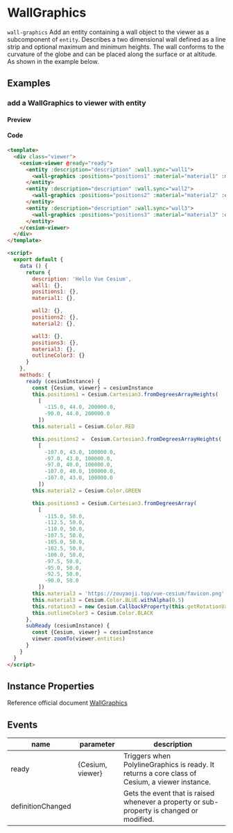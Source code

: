 # WallGraphics

`wall-graphics` Add an entity containing a wall object to the viewer as a subcomponent of `entity`. Describes a two dimensional wall defined as a line strip and optional maximum and minimum heights. The wall conforms to the curvature of the globe and can be placed along the surface or at altitude. As shown in the example below.

## Examples

### add a WallGraphics to viewer with entity

#### Preview

<doc-preview>
  <template>
    <div class="viewer">
      <cesium-viewer @ready="ready">
        <entity :description="description" :wall.sync="wall1">
          <wall-graphics :positions="positions1" :material="material1" :minimumHeights="[100000.0, 100000.0]"></wall-graphics>
        </entity>
        <entity :description="description" :wall.sync="wall2">
          <wall-graphics :positions="positions2" :material="material2" :outline="true"></wall-graphics>
        </entity>
        <entity :description="description" :wall.sync="wall3">
          <wall-graphics :positions="positions3" :material="material3" :outline="true" :outlineColor="outlineColor3" :maximumHeights="[100000, 200000, 100000, 200000, 100000, 200000, 100000, 200000, 100000, 200000, 100000]" :minimumHeights="[0, 100000,  0, 100000, 0, 100000, 0, 100000, 0, 100000, 0]" @ready="subReady"></wall-graphics>
        </entity>
      </cesium-viewer>
    </div>
  </template>

  <script>
    export default {
      data () {
        return {
          description: 'Hello Vue Cesium',
          wall1: {},
          positions1: {},
          material1: {},

          wall2: {},
          positions2: {},
          material2: {},

          wall3: {},
          positions3: {},
          material3: {},
          outlineColor3: {}
        }
      },
      methods: {
        ready (cesiumInstance) {
          const {Cesium, viewer} = cesiumInstance
          this.positions1 = Cesium.Cartesian3.fromDegreesArrayHeights(
            [
              -115.0, 44.0, 200000.0,
              -90.0, 44.0, 200000.0
            ])
          this.material1 = Cesium.Color.RED

          this.positions2 =  Cesium.Cartesian3.fromDegreesArrayHeights(
            [
              -107.0, 43.0, 100000.0,
              -97.0, 43.0, 100000.0,
              -97.0, 40.0, 100000.0,
              -107.0, 40.0, 100000.0,
              -107.0, 43.0, 100000.0
            ])
          this.material2 = Cesium.Color.GREEN

          this.positions3 = Cesium.Cartesian3.fromDegreesArray(
            [
              -115.0, 50.0,
              -112.5, 50.0,
              -110.0, 50.0,
              -107.5, 50.0,
              -105.0, 50.0,
              -102.5, 50.0,
              -100.0, 50.0,
              -97.5, 50.0,
              -95.0, 50.0,
              -92.5, 50.0,
              -90.0, 50.0
            ])
          this.material3 = 'https://zouyaoji.top/vue-cesium/favicon.png'
          this.material3 = Cesium.Color.BLUE.withAlpha(0.5)
          this.rotation3 = new Cesium.CallbackProperty(this.getRotationValue, false)
          this.outlineColor3 = Cesium.Color.BLACK
        },
        subReady (cesiumInstance) {
          const {Cesium, viewer} = cesiumInstance
          viewer.zoomTo(viewer.entities)
        }
      }
    }
  </script>
</doc-preview>

#### Code

```html
<template>
  <div class="viewer">
    <cesium-viewer @ready="ready">
      <entity :description="description" :wall.sync="wall1">
        <wall-graphics :positions="positions1" :material="material1" :minimumHeights="[100000.0, 100000.0]"></wall-graphics>
      </entity>
      <entity :description="description" :wall.sync="wall2">
        <wall-graphics :positions="positions2" :material="material2" :outline="true"></wall-graphics>
      </entity>
      <entity :description="description" :wall.sync="wall3">
        <wall-graphics :positions="positions3" :material="material3" :outline="true" :outlineColor="outlineColor3" :maximumHeights="[100000, 200000, 100000, 200000, 100000, 200000, 100000, 200000, 100000, 200000, 100000]" :minimumHeights="[0, 100000,  0, 100000, 0, 100000, 0, 100000, 0, 100000, 0]" @ready="subReady"></wall-graphics>
      </entity>
    </cesium-viewer>
  </div>
</template>

<script>
  export default {
    data () {
      return {
        description: 'Hello Vue Cesium',
        wall1: {},
        positions1: {},
        material1: {},

        wall2: {},
        positions2: {},
        material2: {},

        wall3: {},
        positions3: {},
        material3: {},
        outlineColor3: {}
      }
    },
    methods: {
      ready (cesiumInstance) {
        const {Cesium, viewer} = cesiumInstance
        this.positions1 = Cesium.Cartesian3.fromDegreesArrayHeights(
          [
            -115.0, 44.0, 200000.0,
            -90.0, 44.0, 200000.0
          ])
        this.material1 = Cesium.Color.RED

        this.positions2 =  Cesium.Cartesian3.fromDegreesArrayHeights(
          [
            -107.0, 43.0, 100000.0,
            -97.0, 43.0, 100000.0,
            -97.0, 40.0, 100000.0,
            -107.0, 40.0, 100000.0,
            -107.0, 43.0, 100000.0
          ])
        this.material2 = Cesium.Color.GREEN

        this.positions3 = Cesium.Cartesian3.fromDegreesArray(
          [
            -115.0, 50.0,
            -112.5, 50.0,
            -110.0, 50.0,
            -107.5, 50.0,
            -105.0, 50.0,
            -102.5, 50.0,
            -100.0, 50.0,
            -97.5, 50.0,
            -95.0, 50.0,
            -92.5, 50.0,
            -90.0, 50.0
          ])
        this.material3 = 'https://zouyaoji.top/vue-cesium/favicon.png'
        this.material3 = Cesium.Color.BLUE.withAlpha(0.5)
        this.rotation3 = new Cesium.CallbackProperty(this.getRotationValue, false)
        this.outlineColor3 = Cesium.Color.BLACK
      },
      subReady (cesiumInstance) {
        const {Cesium, viewer} = cesiumInstance
        viewer.zoomTo(viewer.entities)
      }
    }
  }
</script>
```

## Instance Properties

Reference official document [WallGraphics](https://cesiumjs.org/Cesium/Build/Documentation/WallGraphics.html)
<!-- |属性名|类型|默认值|描述|
|------|-----|-----|----|
|positions|Property||`optional` 指定表示线条的Cartesian3位置数组。|
|followSurface|Property|true|`optional` 指定线段是弧线还是直线连接。|
|clampToGround|Property|false|`optional` 指定线是否贴地。|
|width|Property|1.0|`optional` 指定线的宽度（像素）。|
|show|Property|true|`optional` 指定线是否可显示。|
|material|MaterialProperty|Color.WHITE|`optional` 指定用于绘制线的材质。|
|depthFailMaterial|MaterialProperty||`optional` 指定用于绘制低于地形的线的材质。|
|granularity|Property|Cesium.Math.RADIANS_PER_DEGREE|`optional`指定每个纬度和经度之间的角距离，当followSurface为true时有效。|
|shadows|Property|ShadowMode.DISABLED|`optional` 指定这些是否投射或接收来自每个光源的阴影。|
|distanceDisplayCondition|Property||`optional` 指定相机到线的距离。|
|zIndex|Property|0|`optional` 指定用于排序地面几何的zIndex。 仅当`clampToGround`为真且支持地形上的折线时才有效。|
--- -->

## Events

|name|parameter|description|
|------|----|----|
|ready|{Cesium, viewer}|Triggers when PolylineGraphics is ready. It returns a core class of Cesium, a viewer instance.|
|definitionChanged||Gets the event that is raised whenever a property or sub-property is changed or modified.|
